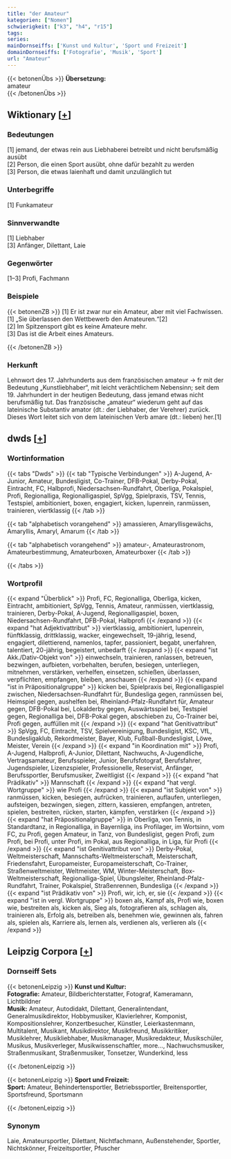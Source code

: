 ```yaml
---
title: "der Amateur"
kategorien: ["Nomen"]
schwierigkeit: ["k3", "h4", "r15"]
tags:
series:
mainDornseiffs: ['Kunst und Kultur', 'Sport und Freizeit']
domainDornseiffs: ['Fotografie', 'Musik', 'Sport']
url: "Amateur"
---
```


{{< betonenÜbs >}}
**Übersetzung:**  
amateur  
{{< /betonenÜbs >}}

## Wiktionary [[+](https://de.wiktionary.org/wiki/Amateur)]

### Bedeutungen
[1] jemand, der etwas rein aus Liebhaberei betreibt und nicht berufsmäßig ausübt  
[2] Person, die einen Sport ausübt, ohne dafür bezahlt zu werden  
[3] Person, die etwas laienhaft und damit unzulänglich tut  

### Unterbegriffe
[1] Funkamateur  

### Sinnverwandte
[1] Liebhaber  
[3] Anfänger, Dilettant, Laie  

### Gegenwörter
[1–3] Profi, Fachmann  

### Beispiele
{{< betonenZB >}}
[1] Er ist zwar nur ein Amateur, aber mit viel Fachwissen.  
[1] „Sie überlassen den Wettbewerb den Amateuren.“[2]  
[2] Im Spitzensport gibt es keine Amateure mehr.  
[3] Das ist die Arbeit eines Amateurs.  

{{< /betonenZB >}}
### Herkunft
Lehnwort des 17. Jahrhunderts aus dem französischen amateur → fr mit der Bedeutung „Kunstliebhaber“, mit leicht verächtlichem Nebensinn; seit dem 19. Jahrhundert in der heutigen Bedeutung, dass jemand etwas nicht berufsmäßig tut. Das französische „amateur“ wiederum geht auf das lateinische Substantiv amator (dt.: der Liebhaber, der Verehrer) zurück. Dieses Wort leitet sich von dem lateinischen Verb amare (dt.: lieben) her.[1]  



## dwds [[+](https://www.dwds.de/wb/Amateur)]

### Wortinformation
{{< tabs "Dwds" >}}
{{< tab "Typische Verbindungen" >}}
A-Jugend, A-Junior, Amateur, Bundesligist, Co-Trainer, DFB-Pokal, Derby-Pokal, Eintracht, FC, Halbprofi, Niedersachsen-Rundfahrt, Oberliga, Pokalspiel, Profi, Regionalliga, Regionalligaspiel, SpVgg, Spielpraxis, TSV, Tennis, Testspiel, ambitioniert, boxen, engagiert, kicken, lupenrein, ranmüssen, trainieren, viertklassig
{{< /tab >}}

{{< tab "alphabetisch vorangehend" >}}
amassieren, Amaryllisgewächs, Amaryllis, Amaryl, Amarum
{{< /tab >}}

{{< tab "alphabetisch vorangehend" >}}
amateur-, Amateurastronom, Amateurbestimmung, Amateurboxen, Amateurboxer
{{< /tab >}}

{{< /tabs >}}

### Wortprofil
{{< expand "Überblick" >}} Profi, FC, Regionalliga, Oberliga, kicken, Eintracht, ambitioniert, SpVgg, Tennis, Amateur, ranmüssen, viertklassig, trainieren, Derby-Pokal, A-Jugend, Regionalligaspiel, boxen, Niedersachsen-Rundfahrt, DFB-Pokal, Halbprofi {{< /expand >}}
{{< expand "hat Adjektivattribut" >}} viertklassig, ambitioniert, lupenrein, fünftklassig, drittklassig, wacker, eingewechselt, 19-jährig, lesend, engagiert, dilettierend, namenlos, tapfer, passioniert, begabt, unerfahren, talentiert, 20-jährig, begeistert, unbedarft {{< /expand >}}
{{< expand "ist Akk./Dativ-Objekt von" >}} einwechseln, trainieren, ranlassen, betreuen, bezwingen, aufbieten, vorbehalten, berufen, besiegen, unterliegen, mitnehmen, verstärken, verhelfen, einsetzen, schießen, überlassen, verpflichten, empfangen, bleiben, anschauen {{< /expand >}}
{{< expand "ist in Präpositionalgruppe" >}} kicken bei, Spielpraxis bei, Regionalligaspiel zwischen, Niedersachsen-Rundfahrt für, Bundesliga gegen, ranmüssen bei, Heimspiel gegen, aushelfen bei, Rheinland-Pfalz-Rundfahrt für, Amateur gegen, DFB-Pokal bei, Lokalderby gegen, Auswärtsspiel bei, Testspiel gegen, Regionalliga bei, DFB-Pokal gegen, abschieben zu, Co-Trainer bei, Profi gegen, auffüllen mit {{< /expand >}}
{{< expand "hat Genitivattribut" >}} SpVgg, FC, Eintracht, TSV, Spielvereinigung, Bundesligist, KSC, VfL, Bundesligaklub, Rekordmeister, Bayer, Klub, Fußball-Bundesligist, Löwe, Meister, Verein {{< /expand >}}
{{< expand "in Koordination mit" >}} Profi, A-Jugend, Halbprofi, A-Junior, Dilettant, Nachwuchs, A-Jugendliche, Vertragsamateur, Berufsspieler, Junior, Berufsfotograf, Berufsfahrer, Jugendspieler, Lizenzspieler, Professionelle, Reservist, Anfänger, Berufssportler, Berufsmusiker, Zweitligist {{< /expand >}}
{{< expand "hat Prädikativ" >}} Mannschaft {{< /expand >}}
{{< expand "hat vergl. Wortgruppe" >}} wie Profi {{< /expand >}}
{{< expand "ist Subjekt von" >}} ranmüssen, kicken, besiegen, aufrücken, trainieren, auflaufen, unterliegen, aufsteigen, bezwingen, siegen, zittern, kassieren, empfangen, antreten, spielen, bestreiten, rücken, starten, kämpfen, verstärken {{< /expand >}}
{{< expand "hat Präpositionalgruppe" >}} in Oberliga, von Tennis, in Standardtanz, in Regionalliga, in Bayernliga, ins Profilager, im Wortsinn, vom FC, zu Profi, gegen Amateur, in Tanz, von Bundesligist, gegen Profi, zum Profi, bei Profi, unter Profi, im Pokal, aus Regionalliga, in Liga, für Profi {{< /expand >}}
{{< expand "ist Genitivattribut von" >}} Derby-Pokal, Weltmeisterschaft, Mannschafts-Weltmeisterschaft, Meisterschaft, Friedensfahrt, Europameister, Europameisterschaft, Co-Trainer, Straßenweltmeister, Weltmeister, WM, Winter-Meisterschaft, Box-Weltmeisterschaft, Regionalliga-Spiel, Übungsleiter, Rheinland-Pfalz-Rundfahrt, Trainer, Pokalspiel, Straßenrennen, Bundesliga {{< /expand >}}
{{< expand "ist Prädikativ von" >}} Profi, wir, ich, er, sie {{< /expand >}}
{{< expand "ist in vergl. Wortgruppe" >}} boxen als, Kampf als, Profi wie, boxen wie, bestreiten als, kicken als, Sieg als, fotografieren als, schlagen als, trainieren als, Erfolg als, betreiben als, benehmen wie, gewinnen als, fahren als, spielen als, Karriere als, lernen als, verdienen als, verlieren als {{< /expand >}}

## Leipzig Corpora [[+](https://corpora.uni-leipzig.de/en/res?word=Amateur&corpusId=deu_newscrawl-public_2018)]

### Dornseiff Sets
{{< betonenLeipzig >}}
**Kunst und Kultur:**  
**Fotografie:** Amateur, Bildberichterstatter, Fotograf, Kameramann, Lichtbildner  
**Musik:** Amateur, Autodidakt, Dilettant, Generalintendant, Generalmusikdirektor, Hobbymusiker, Klavierlehrer, Komponist, Kompositionslehrer, Konzertbesucher, Künstler, Leierkastenmann, Multitalent, Musikant, Musikdirektor, Musikfreund, Musikkritiker, Musiklehrer, Musikliebhaber, Musikmanager, Musikredakteur, Musikschüler, Musikus, Musikverleger, Musikwissenschaftler, more..., Nachwuchsmusiker, Straßenmusikant, Straßenmusiker, Tonsetzer, Wunderkind, less  

{{< /betonenLeipzig >}}


{{< betonenLeipzig >}}
**Sport und Freizeit:**  
**Sport:** Amateur, Behindertensportler, Betriebssportler, Breitensportler, Sportsfreund, Sportsmann  

{{< /betonenLeipzig >}}

### Synonym
Laie, Amateursportler, Dilettant, Nichtfachmann, Außenstehender, Sportler, Nichtskönner, Freizeitsportler, Pfuscher


